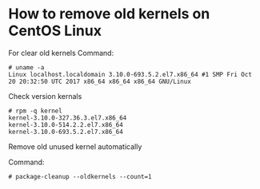 # How to remove old kernels on CentOS Linux
For clear old kernels 
Command:

```
# uname -a
Linux localhost.localdomain 3.10.0-693.5.2.el7.x86_64 #1 SMP Fri Oct 20 20:32:50 UTC 2017 x86_64 x86_64 x86_64 GNU/Linux
```

Check version kernals

```
# rpm -q kernel
kernel-3.10.0-327.36.3.el7.x86_64
kernel-3.10.0-514.2.2.el7.x86_64
kernel-3.10.0-693.5.2.el7.x86_64

```
Remove old unused kernel automatically

Command:

```
# package-cleanup --oldkernels --count=1
```
